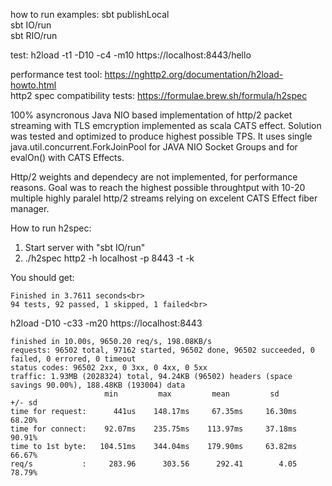  how to run examples:
 sbt publishLocal<br>
 sbt IO/run<br>
 sbt RIO/run<br>


test: h2load -t1 -D10 -c4 -m10 https://localhost:8443/hello

performance test tool:
https://nghttp2.org/documentation/h2load-howto.html<br>
http2 spec compatibility tests:
https://formulae.brew.sh/formula/h2spec


100% asyncronous Java NIO based implementation of http/2 packet streaming with TLS emcryption implemented as scala CATS effect.
Solution was tested and optimized to produce highest possible TPS.
It uses single java.util.concurrent.ForkJoinPool for JAVA NIO Socket Groups and for evalOn() with CATS Effects.

Http/2 weights and dependecy are not implemented, for performance reasons. 
Goal was to reach the highest possible throughtput with 10-20 multiple highly paralel http/2 streams relying on excelent CATS Effect fiber manager.

How to run h2spec:

1. Start server with "sbt IO/run"<br>
2. ./h2spec http2 -h localhost -p 8443 -t -k<br>

You should get:<br>
```
Finished in 3.7611 seconds<br>
94 tests, 92 passed, 1 skipped, 1 failed<br>
```


h2load -D10  -c33 -m20 https://localhost:8443


```
finished in 10.00s, 9650.20 req/s, 198.08KB/s
requests: 96502 total, 97162 started, 96502 done, 96502 succeeded, 0 failed, 0 errored, 0 timeout
status codes: 96502 2xx, 0 3xx, 0 4xx, 0 5xx
traffic: 1.93MB (2028324) total, 94.24KB (96502) headers (space savings 90.00%), 188.48KB (193004) data
                     min         max         mean         sd        +/- sd
time for request:      441us    148.17ms     67.35ms     16.30ms    68.20%
time for connect:    92.07ms    235.75ms    113.97ms     37.18ms    90.91%
time to 1st byte:   104.51ms    344.04ms    179.90ms     63.82ms    66.67%
req/s           :     283.96      303.56      292.41        4.05    78.79%
```

